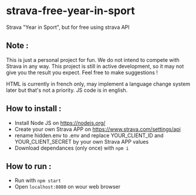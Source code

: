 # strava-free-year-in-sport
Strava "Year in Sport", but for free using strava API

## Note :
This is just a personal project for fun. We do not intend to compete with Strava in any way.
This project is still in active development, so it may not give you the result you expect. Feel free to make suggestions !

HTML is currently in french only, may implement a language change system later but that's not a priority. JS code is in english.

## How to install : 
* Install Node JS on https://nodejs.org/
* Create your own Strava APP on https://www.strava.com/settings/api
* rename hidden.env to .env and replace YOUR_CLIENT_ID and YOUR_CLIENT_SECRET by your own Strava APP values
* Download dependances (only once) with `npm i`

## How to run :
* Run with `npm start`
* Open `localhost:8080` on wour web browser
